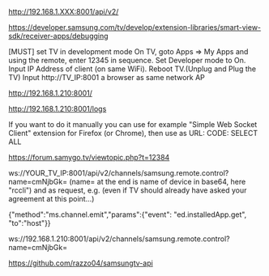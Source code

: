 http://192.168.1.XXX:8001/api/v2/

https://developer.samsung.com/tv/develop/extension-libraries/smart-view-sdk/receiver-apps/debugging

[MUST] set TV in development mode
On TV, goto Apps => My Apps and using the remote, enter 12345 in sequence.
Set Developer mode to On.
Input IP Address of client (on same WiFi).
Reboot TV.(Unplug and Plug the TV)
Input http://TV_IP:8001 a browser as same network AP

http://192.168.1.210:8001/

http://192.168.1.210:8001/logs

If you want to do it manually you can use for example "Simple Web Socket Client" extension for Firefox (or Chrome), then use as URL:
CODE: SELECT ALL

https://forum.samygo.tv/viewtopic.php?t=12384

ws://YOUR_TV_IP:8001/api/v2/channels/samsung.remote.control?name=cmNjbGk=
(name= at the end is name of device in base64, here "rccli")
and as request, e.g. (even if TV should already have asked your agreement at this point...)

{"method":"ms.channel.emit","params":{"event": "ed.installedApp.get", "to":"host"}}

ws://192.168.1.210:8001/api/v2/channels/samsung.remote.control?name=cmNjbGk=

https://github.com/razzo04/samsungtv-api


